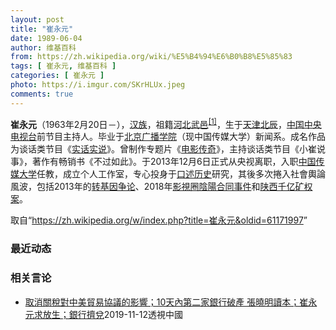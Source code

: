 ```yaml
---
layout: post
title: "崔永元"
date: 1989-06-04
author: 维基百科
from: https://zh.wikipedia.org/wiki/%E5%B4%94%E6%B0%B8%E5%85%83
tags: [ 崔永元, 维基百科 ]
categories: [ 崔永元 ]
photo: https://i.imgur.com/SKrHLUx.jpeg
comments: true
---
```

<div class="mw-parser-output">
<p><b>崔永元</b>（1963年2月20日<span class="useeditintro" title="Template:BLP editintro">－</span>），<a href="/wiki/%E6%B1%89%E6%97%8F" title="汉族">汉族</a>，祖籍<a href="/wiki/%E6%B2%B3%E5%8C%97" class="mw-redirect" title="河北">河北</a><a href="/wiki/%E6%AD%A6%E9%82%91%E5%8E%BF" title="武邑县">武邑</a><sup id="cite_ref-1" class="reference"><a href="#cite_note-1">[1]</a></sup>，生于<a href="/wiki/%E5%A4%A9%E6%B4%A5" class="mw-redirect" title="天津">天津</a><a href="/wiki/%E5%8C%97%E8%BE%B0%E5%8C%BA" title="北辰区">北辰</a>，<a href="/wiki/%E4%B8%AD%E5%9B%BD%E4%B8%AD%E5%A4%AE%E7%94%B5%E8%A7%86%E5%8F%B0" title="中国中央电视台">中国中央电视台</a>前节目主持人。毕业于<a href="/wiki/%E5%8C%97%E4%BA%AC%E5%B9%BF%E6%92%AD%E5%AD%A6%E9%99%A2" class="mw-redirect" title="北京广播学院">北京广播学院</a>（现中国传媒大学）新闻系。成名作品为谈话类节目《<a href="/wiki/%E5%AE%9E%E8%AF%9D%E5%AE%9E%E8%AF%B4" title="实话实说">实话实说</a>》。曾制作专题片《<a href="/wiki/%E7%94%B5%E5%BD%B1%E4%BC%A0%E5%A5%87" title="电影传奇">电影传奇</a>》，主持谈话类节目《小崔说事》，著作有畅销书《不过如此》。于2013年12月6日正式从央视离职，入职<a href="/wiki/%E4%B8%AD%E5%9B%BD%E4%BC%A0%E5%AA%92%E5%A4%A7%E5%AD%A6" title="中国传媒大学">中国传媒大学</a>任教，成立个人工作室，专心投身于<a href="/wiki/%E5%8F%A3%E8%BF%B0%E6%AD%B7%E5%8F%B2" title="口述歷史">口述历史</a>研究，其後多次捲入社會輿論風波，包括2013年的<a href="/wiki/%E8%BD%AC%E5%9F%BA%E5%9B%A0%E9%A3%9F%E5%93%81%E4%BA%89%E8%AE%AE" title="转基因食品争议">转基因争论</a>、2018年<a href="/wiki/%E8%8C%83%E5%86%B0%E5%86%B0%E5%81%B7%E7%A8%8E%E6%BC%8F%E7%A8%8E%E4%BA%8B%E4%BB%B6" class="mw-redirect" title="范冰冰偷税漏税事件">影視圈陰陽合同事件</a>和<a href="/wiki/%E9%99%95%E8%A5%BF%E5%8D%83%E4%BA%BF%E7%9F%BF%E6%9D%83%E6%A1%88" title="陕西千亿矿权案">陕西千亿矿权案</a>。
</p>
</div><noscript><img src="//zh.wikipedia.org/wiki/Special:CentralAutoLogin/start?type=1x1" alt="" title="" width="1" height="1" style="border: none; position: absolute;"></noscript>
<div class="printfooter">取自“<a dir="ltr" href="https://zh.wikipedia.org/w/index.php?title=崔永元&amp;oldid=61171997">https://zh.wikipedia.org/w/index.php?title=崔永元&amp;oldid=61171997</a>”</div><div id="recent-news"><h3>最近动态</h3><ul></ul></div><div id="open-opinion"><h3>相关言论</h3><ul><li><a href="https://nodebe4.github.io/opinion/2019-11-12/%E5%8F%96%E6%B6%88%E9%97%9C%E7%A8%85%E5%B0%8D%E4%B8%AD%E7%BE%8E%E8%B2%BF%E6%98%93%E5%8D%94%E8%AD%B0%E7%9A%84%E5%BD%B1%E9%9F%BF-10%E5%A4%A9%E5%85%A7%E7%AC%AC%E4%BA%8C%E5%AE%B6%E9%8A%80%E8%A1%8C%E7%A0%B4%E7%94%A2-%E5%BC%B5%E6%9B%89%E6%98%8E%E8%AE%80%E6%9C%AC-%E5%B4%94%E6%B0%B8%E5%85%83%E6%B1%82%E6%94%BE%E7%94%9F-%E9%8A%80%E8%A1%8C%E6%93%A0%E5%85%8C/" title="透視中國">取消關稅對中美貿易協議的影響；10天內第二家銀行破產 張曉明讀本；崔永元求放生；銀行擠兌</a><time>2019-11-12</time><a class="tag">透視中國</a></li>
</ul></div>